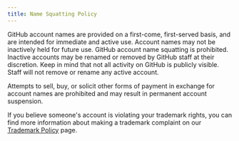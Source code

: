 ```yaml
---
title: Name Squatting Policy
---
```

GitHub account names are provided on a first-come, first-served basis, and are intended for immediate and active use. Account names may not be inactively held for future use. GitHub account name squatting is prohibited. Inactive accounts may be renamed or removed by GitHub staff at their discretion. Keep in mind that not all activity on GitHub is publicly visible. Staff will not remove or rename any active account.

Attempts to sell, buy, or solicit other forms of payment in exchange for account names are prohibited and may result in permanent account suspension.

If you believe someone's account is violating your trademark rights, you can find more information about making a trademark complaint on our [Trademark Policy](/articles/github-trademark-policy/) page.
